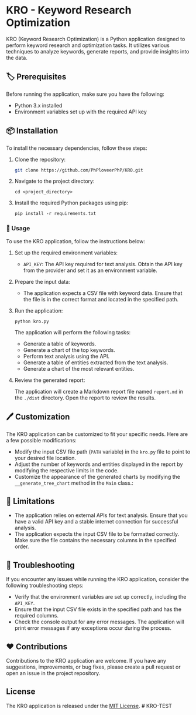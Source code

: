 # KRO - Keyword Research Optimization

KRO (Keyword Research Optimization) is a Python application designed to perform keyword research and optimization tasks. It utilizes various techniques to analyze keywords, generate reports, and provide insights into the data.

## :label: Prerequisites

Before running the application, make sure you have the following:

- Python 3.x installed
- Environment variables set up with the required API key

## :package: Installation

To install the necessary dependencies, follow these steps:

1. Clone the repository:

   ```bash
   git clone https://github.com/PhPloveerPhP/KRO.git

2. Navigate to the project directory:

    ```
    cd <project_directory>
    ```

3. Install the required Python packages using pip:

   ```
   pip install -r requirements.txt
   ```

### 📄 Usage

To use the KRO application, follow the instructions below:

1. Set up the required environment variables:

   - `API_KEY`: The API key required for text analysis. Obtain the API key from the provider and set it as an environment variable.

2. Prepare the input data:

   - The application expects a CSV file with keyword data. Ensure that the file is in the correct format and located in the specified path.

3. Run the application:

   ```
   python kro.py
   ```

   The application will perform the following tasks:

   - Generate a table of keywords.
   - Generate a chart of the top keywords.
   - Perform text analysis using the API.
   - Generate a table of entities extracted from the text analysis.
   - Generate a chart of the most relevant entities.

4. Review the generated report:

   The application will create a Markdown report file named `report.md` in the `./dist` directory. Open the report to review the results.

## :pen: Customization

The KRO application can be customized to fit your specific needs. Here are a few possible modifications:

- Modify the input CSV file path (`PATH` variable) in the `kro.py` file to point to your desired file location.
- Adjust the number of keywords and entities displayed in the report by modifying the respective limits in the code.
- Customize the appearance of the generated charts by modifying the `__generate_tree_chart` method in the `Main` class.:

##  :construction: Limitations

- The application relies on external APIs for text analysis. Ensure that you have a valid API key and a stable internet connection for successful analysis.
- The application expects the input CSV file to be formatted correctly. Make sure the file contains the necessary columns in the specified order.

## :wrench: Troubleshooting

If you encounter any issues while running the KRO application, consider the following troubleshooting steps:

- Verify that the environment variables are set up correctly, including the `API_KEY`.
- Ensure that the input CSV file exists in the specified path and has the required columns.
- Check the console output for any error messages. The application will print error messages if any exceptions occur during the process.

## :heart: Contributions

Contributions to the KRO application are welcome. If you have any suggestions, improvements, or bug fixes, please create a pull request or open an issue in the project repository.

## License

The KRO application is released under the [MIT License](https://opensource.org/licenses/MIT).
#   K R O - T E S T  
 